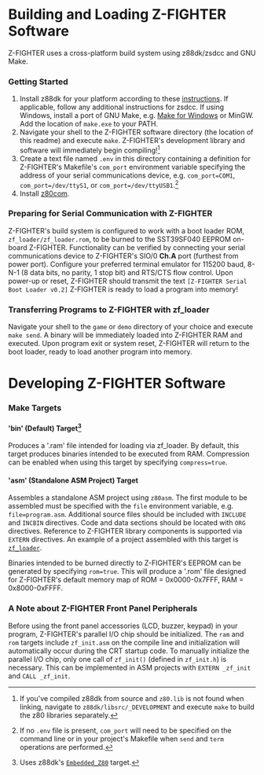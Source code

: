 # Building and Loading Z-FIGHTER Software

Z-FIGHTER uses a cross-platform build system using z88dk/zsdcc and GNU Make.

### Getting Started
1. Install z88dk for your platform according to these [instructions](https://github.com/z88dk/z88dk/wiki/installation). If applicable, follow any additional instructions for zsdcc. If using Windows, install a port of GNU Make, e.g. [Make for Windows](http://gnuwin32.sourceforge.net/packages/make.htm) or MinGW. Add the location of `make.exe` to your PATH.
2. Navigate your shell to the Z-FIGHTER software directory (the location of this readme) and execute `make`. Z-FIGHTER's development library and software will immediately begin compiling![^1]
3. Create a text file named `.env` in this directory containing a definition for Z-FIGHTER's Makefile's `com_port` environment variable specifying the address of your serial communications device, e.g. `com_port=COM1`, `com_port=/dev/ttyS1`, or `com_port=/dev/ttyUSB1`.[^2]
4. Install [z80com](https://github.com/tangent3D/z80com).

### Preparing for Serial Communication with Z-FIGHTER
Z-FIGHTER's build system is configured to work with a boot loader ROM, `zf_loader/zf_loader.rom`, to be burned to the SST39SF040 EEPROM on-board Z-FIGHTER. Functionality can be verified by connecting your serial communications device to Z-FIGHTER's SIO/0 **Ch.A** port (furthest from power port). Configure your preferred terminal emulator for 115200 baud, 8-N-1 (8 data bits, no parity, 1 stop bit) and RTS/CTS flow control. Upon power-up or reset, Z-FIGHTER should transmit the text `[Z-FIGHTER Serial Boot Loader v0.2]` Z-FIGHTER is ready to load a program into memory!

### Transferring Programs to Z-FIGHTER with zf_loader
Navigate your shell to the `game` or `demo` directory of your choice and execute `make send`. A binary will be immediately loaded into Z-FIGHTER RAM and executed. Upon program exit or system reset, Z-FIGHTER will return to the boot loader, ready to load another program into memory.

# Developing Z-FIGHTER Software

### Make Targets
#### 'bin' (Default) Target[^3]
Produces a '.ram' file intended for loading via zf_loader. By default, this target produces binaries intended to be executed from RAM. Compression can be enabled when using this target by specifying `compress=true`.
#### 'asm' (Standalone ASM Project) Target
Assembles a standalone ASM project using `z80asm`. The first module to be assembled must be specified with the `file` environment variable, e.g. `file=program.asm`. Additional source files should be included with `INCLUDE` and `INCBIN` directives. Code and data sections should be located with `ORG` directives. Reference to Z-FIGHTER library components is supported via `EXTERN` directives. An example of a project assembled with this target is [`zf_loader`](https://github.com/tangent3D/Z-FIGHTER/blob/main/src/zf_serial_loader/zf_loader.asm).

Binaries intended to be burned directly to Z-FIGHTER's EEPROM can be generated by specifying `rom=true`. This will produce a '.rom' file designed for Z-FIGHTER's default memory map of ROM = 0x0000-0x7FFF, RAM = 0x8000-0xFFFF.

### A Note about Z-FIGHTER Front Panel Peripherals
Before using the front panel accessories (LCD, buzzer, keypad) in your program, Z-FIGHTER's parallel I/O chip should be initialized. The `ram` and `rom` targets include `zf_init.asm` on the compile line and initialization will automatically occur during the CRT startup code. To manually initialize the parallel I/O chip, only one call of `zf_init()` (defined in `zf_init.h`) is necessary. This can be implemented in ASM projects with `EXTERN _zf_init` and `CALL _zf_init`.

[^1]:If you've compiled z88dk from source and `z80.lib` is not found when linking, navigate to `z88dk/libsrc/_DEVELOPMENT` and execute `make` to build the z80 libraries separately.
[^2]:If no `.env` file is present, `com_port` will need to be specified on the command line or in your project's Makefile when `send` and `term` operations are performed.
[^3]:Uses z88dk's [`Embedded_Z80`](https://github.com/z88dk/z88dk/wiki/NewLib--Platform--Embedded) target.
[^4]:While this practice is not discouraged, it should be considered a stopgap measure until a system ROM that loads software into RAM from the CompactFlash card is created.
[^5]:Refer to [this](https://github.com/tangent3D/Z-FIGHTER/blob/main/SPLD/readme.md) page for information about modifying Z-FIGHTER's memory map.
